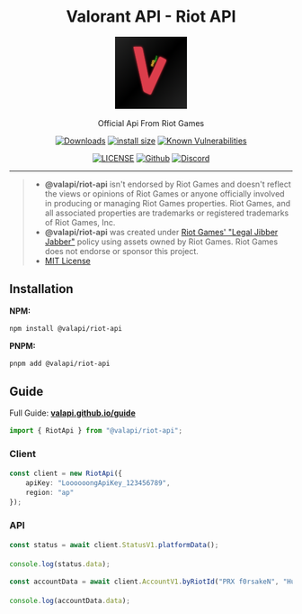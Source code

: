 [githubrepo_image]: https://github.com/valapi/.github/blob/main/128_valapi.png?raw=true
[githubrepo_url]: https://github.com/valapi
[download_image]: https://badgen.net/npm/dt/@valapi/riot-api?icon=npm
[download_url]: https://www.npmjs.com/package/@valapi/riot-api
[size_image]: https://packagephobia.com/badge?p=@valapi/riot-api
[size_url]: https://packagephobia.com/result?p=@valapi/riot-api
[vulnerabilities_image]: https://snyk.io/test/npm/@valapi/riot-api/badge.svg
[vulnerabilities_url]: https://snyk.io/test/npm/@valapi/riot-api
[license_image]: https://badgen.net/badge/license/MIT/blue
[license_url]: https://github.com/valapi/.github/blob/main/LICENSE
[github_image]: https://badgen.net/badge/icon/github?icon=github&label
[github_url]: https://github.com/valapi/node-valapi/tree/master/packages/@valapi/riot-api
[discord_image]: https://badgen.net/badge/icon/discord?icon=discord&label
[discord_url]: https://discord.gg/pbyWbUYjyt

<div align="center">
  
# Valorant API - Riot API
  
[![Profile][githubrepo_image]][github_url]
  
Official Api From Riot Games
  
[![Downloads][download_image]][download_url]
[![install size][size_image]][size_url]
[![Known Vulnerabilities][vulnerabilities_image]][vulnerabilities_url]

[![LICENSE][license_image]][license_url]
[![Github][github_image]][github_url]
[![Discord][discord_image]][discord_url]

</div>

---

> -   **@valapi/riot-api** isn't endorsed by Riot Games and doesn't reflect the views or opinions of Riot Games or anyone officially involved in producing or managing Riot Games properties. Riot Games, and all associated properties are trademarks or registered trademarks of Riot Games, Inc.
> -   **@valapi/riot-api** was created under [Riot Games' "Legal Jibber Jabber"](https://www.riotgames.com/en/legal) policy using assets owned by Riot Games. Riot Games does not endorse or sponsor this project.
> -   [MIT License][license_url]

## Installation

**NPM:**

```bash
npm install @valapi/riot-api
```

**PNPM:**

```bash
pnpm add @valapi/riot-api
```

## Guide

Full Guide: **[valapi.github.io/guide](https://valapi.github.io/guide)**

```typescript
import { RiotApi } from "@valapi/riot-api";
```

### Client

```typescript
const client = new RiotApi({
    apiKey: "LoooooongApiKey_123456789",
    region: "ap"
});
```

### API

```typescript
const status = await client.StatusV1.platformData();

console.log(status.data);
```

```typescript
const accountData = await client.AccountV1.byRiotId("PRX f0rsakeN", "Huh");

console.log(accountData.data);
```
